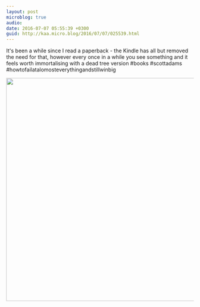 ```yaml
---
layout: post
microblog: true
audio: 
date: 2016-07-07 05:55:39 +0300
guid: http://kaa.micro.blog/2016/07/07/025539.html
---
```

It's been a while since I read a paperback - the Kindle has all but removed the need for that, however every once in a while you see something and it feels worth immortalising with a dead tree version #books #scottadams #howtofailatalomosteverythingandstillwinbig

<img src="http://www.kaa.bz/uploads/2018/3a193ce170.jpg" width="600" height="600" />
